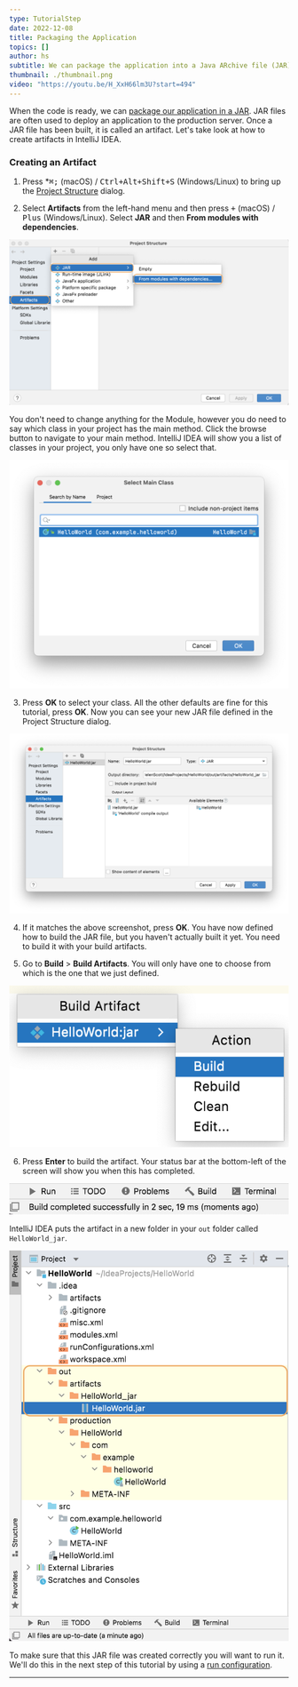 ```yaml
---
type: TutorialStep
date: 2022-12-08
title: Packaging the Application
topics: []
author: hs
subtitle: We can package the application into a Java ARchive file (JAR).
thumbnail: ./thumbnail.png
video: "https://youtu.be/H_XxH66lm3U?start=494"
---
```


When the code is ready, we can [package our application in a JAR](https://www.jetbrains.com/help/idea/compiling-applications.html#package_into_jar). JAR files are often used to deploy an application to the production server. Once a JAR file has been built, it is called an artifact. Let's take look at how to create artifacts in IntelliJ IDEA.

### Creating an Artifact

1. Press \*<kbd>⌘;</kbd> (macOS) / <kbd>Ctrl+Alt+Shift+S</kbd> (Windows/Linux) to bring up the [Project Structure](https://www.jetbrains.com/help/idea/project-structure-dialog.html) dialog.

2. Select **Artifacts** from the left-hand menu and then press <kbd>+</kbd> (macOS) / <kbd>Plus</kbd> (Windows/Linux). Select **JAR** and then **From modules with dependencies**.

![Selecting a JAR file to build](jar-modules-dependencies.png)

You don't need to change anything for the Module, however you do need to say which class in your project has the main method. Click the browse button to navigate to your main method. IntelliJ IDEA will show you a list of classes in your project, you only have one so select that.

![Main class selected for JAR](main-class.png)

3. Press **OK** to select your class. All the other defaults are fine for this tutorial, press **OK**. Now you can see your new JAR file defined in the Project Structure dialog.

![Hello World JAR in the Project Structure dialog](hello-world-jar.png)

4. If it matches the above screenshot, press **OK**. You have now defined how to build the JAR file, but you haven't actually built it yet. You need to build it with your build artifacts.

5. Go to **Build** > **Build Artifacts**. You will only have one to choose from which is the one that we just defined.

![Build artifacts](build-artifacts.png)

6. Press **Enter** to build the artifact. Your status bar at the bottom-left of the screen will show you when this has completed.

![Status bar](status-bar.png)

IntelliJ IDEA puts the artifact in a new folder in your `out` folder called `HelloWorld_jar`.

![Project window artifact](project-window-artifact.png)

To make sure that this JAR file was created correctly you will want to run it. We'll do this in the next step of this tutorial by using a [run configuration](https://www.jetbrains.com/help/idea/run-debug-configuration.html).

---
